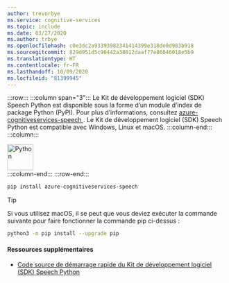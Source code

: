 ```yaml
---
author: trevorbye
ms.service: cognitive-services
ms.topic: include
ms.date: 03/27/2020
ms.author: trbye
ms.openlocfilehash: c0e3dc2a93393982341414399e318de0d983b918
ms.sourcegitcommit: 829d951d5c90442a38012daaf77e86046018e5b9
ms.translationtype: HT
ms.contentlocale: fr-FR
ms.lasthandoff: 10/09/2020
ms.locfileid: "81399945"
---
```

:::row:::
    :::column span="3":::
        Le Kit de développement logiciel (SDK) Speech Python est disponible sous la forme d’un module d’index de package Python (PyPI). Pour plus d’informations, consultez <a href="https://pypi.org/project/azure-cognitiveservices-speech/" target="_blank">azure-cognitiveservices-speech <span class="docon docon-navigate-external x-hidden-focus"></span></a>. Le Kit de développement logiciel (SDK) Speech Python est compatible avec Windows, Linux et macOS.
    :::column-end:::
    :::column:::
        <br>
        <div class="icon is-large">
            <img alt="Python" src="https://docs.microsoft.com/media/logos/logo_python.svg" width="60px">
        </div>
    :::column-end:::
:::row-end:::

```Bash
pip install azure-cognitiveservices-speech
```

> [!TIP]
> Si vous utilisez macOS, il se peut que vous deviez exécuter la commande suivante pour faire fonctionner la commande pip ci-dessus :
> ```Bash
> python3 -m pip install --upgrade pip
> ```

#### <a name="additional-resources"></a>Ressources supplémentaires

- <a href="https://github.com/Azure-Samples/cognitive-services-speech-sdk/tree/master/quickstart/python" target="_blank">Code source de démarrage rapide du Kit de développement logiciel (SDK) Speech Python <span class="docon docon-navigate-external x-hidden-focus"></span></a>

